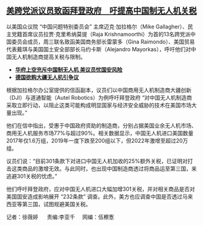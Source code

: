 <!--1711045740000-->
[美跨党派议员致函拜登政府　吁提高中国制无人机关税](https://www.rfa.org/mandarin/yataibaodao/jingmao/sh3-03212024142909.html)
------

<p><span>以美国众议院 “中国问题特别委员会” 主席迈克·加拉格尔（Mike Gallagher）、民主党籍首席议员拉贾·克里希纳莫提（Raja Krishnamoorthi）为首的13名跨党派中国委员会成员，周三联名致函美国商务部长雷蒙多（Gina Raimondo）、美国贸易代表戴琪与美国国土安全部部长马约卡斯（Alejandro Mayorkas），呼吁他们对中国无人机制造商提高关税与限制。</span></p><ul><li><strong><a href="https://www.rfa.org/mandarin/Xinwen/2-11242022094150.html">华府上空充斥中国制无人机 美议员忧国安风险</a></strong></li><li><a href="https://www.rfa.org/mandarin/Xinwen/6-11152022123546.html"><strong>德国欲购大疆无人机引争议</strong></a></li></ul><p><span style="font-weight: 400;">根据加拉格尔办公室提供的信函副本，议员们以中国商用无人机制造商大疆创新（DJI）与道通智能（Autel Robotics）为例呼吁拜登政府 “对中国无人机制造商采取立即行动，以阻止这类可能构成明显国家与经济安全威胁的技术在美国市场大量出现。”</span></p><p></p><p><span style="font-weight: 400;">他们在信中指出，受惠于中国政府资助的制造商，分别占据美国业余无人机市场、商用无人机服务市场77%与超过90%。相关数据显示，中国无人机进口美国数量2017年仅1.6万组，2019年一度下跌至200组以下，但2022年激增至超过20万组。</span></p><p></p><p><span style="font-weight: 400;">议员们说：“目前301条款下对进口中国无人机加收的25%额外关税，已证明对打击这类商品的激增无效。与此同时，也出现中国制造商透过将商品运至第三国，来逃避301关税的忧虑。” </span></p><p></p><p><span style="font-weight: 400;">他们呼吁拜登政府，应对中国无人机进口大幅加增301关税，并对相关商品是否对美国国安造成影响展开 “232条款” 调查。此外，美方也应调查中国是否透过马来西亚等第三国，试图规避美国关税。</span></p><p></p><p><span style="font-weight: 400;">记者：徐薇婷      责编:李亚千     网编：伍檫愙<br/></span></p>
